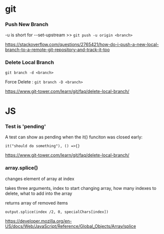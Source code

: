 # git

### Push New Branch
-u is short for --set-upstream >> `git push -u origin <branch>`

https://stackoverflow.com/questions/2765421/how-do-i-push-a-new-local-branch-to-a-remote-git-repository-and-track-it-too

### Delete Local Branch
`git branch -d <branch>` 

Force Delete : `git branch -D <branch>`

https://www.git-tower.com/learn/git/faq/delete-local-branch/


# JS

### Test is 'pending' 
A test can show as pending when the it() funciton was closed early:

`it("should do something"), () =>{}`


https://www.git-tower.com/learn/git/faq/delete-local-branch/

### array.splice()
changes element of array at index

takes three arguments, index to start changing array, how many indexes to delete, what to add into the array

returns array of removed items

`output.splice(index /2, 0, specialChars[index])`

https://developer.mozilla.org/en-US/docs/Web/JavaScript/Reference/Global_Objects/Array/splice
